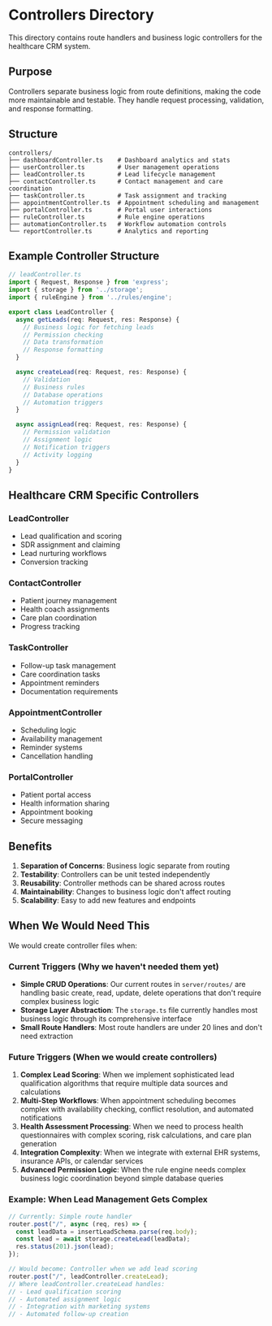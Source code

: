 # Controllers Directory

This directory contains route handlers and business logic controllers for the healthcare CRM system.

## Purpose

Controllers separate business logic from route definitions, making the code more maintainable and testable. They handle request processing, validation, and response formatting.

## Structure

```
controllers/
├── dashboardController.ts    # Dashboard analytics and stats
├── userController.ts         # User management operations
├── leadController.ts         # Lead lifecycle management
├── contactController.ts      # Contact management and care coordination
├── taskController.ts         # Task assignment and tracking
├── appointmentController.ts  # Appointment scheduling and management
├── portalController.ts       # Portal user interactions
├── ruleController.ts         # Rule engine operations
├── automationController.ts   # Workflow automation controls
└── reportController.ts       # Analytics and reporting
```

## Example Controller Structure

```typescript
// leadController.ts
import { Request, Response } from 'express';
import { storage } from '../storage';
import { ruleEngine } from '../rules/engine';

export class LeadController {
  async getLeads(req: Request, res: Response) {
    // Business logic for fetching leads
    // Permission checking
    // Data transformation
    // Response formatting
  }

  async createLead(req: Request, res: Response) {
    // Validation
    // Business rules
    // Database operations
    // Automation triggers
  }

  async assignLead(req: Request, res: Response) {
    // Permission validation
    // Assignment logic
    // Notification triggers
    // Activity logging
  }
}
```

## Healthcare CRM Specific Controllers

### LeadController
- Lead qualification and scoring
- SDR assignment and claiming
- Lead nurturing workflows
- Conversion tracking

### ContactController  
- Patient journey management
- Health coach assignments
- Care plan coordination
- Progress tracking

### TaskController
- Follow-up task management
- Care coordination tasks
- Appointment reminders
- Documentation requirements

### AppointmentController
- Scheduling logic
- Availability management
- Reminder systems
- Cancellation handling

### PortalController
- Patient portal access
- Health information sharing
- Appointment booking
- Secure messaging

## Benefits

1. **Separation of Concerns**: Business logic separate from routing
2. **Testability**: Controllers can be unit tested independently
3. **Reusability**: Controller methods can be shared across routes
4. **Maintainability**: Changes to business logic don't affect routing
5. **Scalability**: Easy to add new features and endpoints

## When We Would Need This

We would create controller files when:

### Current Triggers (Why we haven't needed them yet)
- **Simple CRUD Operations**: Our current routes in `server/routes/` are handling basic create, read, update, delete operations that don't require complex business logic
- **Storage Layer Abstraction**: The `storage.ts` file currently handles most business logic through its comprehensive interface
- **Small Route Handlers**: Most route handlers are under 20 lines and don't need extraction

### Future Triggers (When we would create controllers)
1. **Complex Lead Scoring**: When we implement sophisticated lead qualification algorithms that require multiple data sources and calculations
2. **Multi-Step Workflows**: When appointment scheduling becomes complex with availability checking, conflict resolution, and automated notifications
3. **Health Assessment Processing**: When we need to process health questionnaires with complex scoring, risk calculations, and care plan generation
4. **Integration Complexity**: When we integrate with external EHR systems, insurance APIs, or calendar services
5. **Advanced Permission Logic**: When the rule engine needs complex business logic coordination beyond simple database queries

### Example: When Lead Management Gets Complex
```typescript
// Currently: Simple route handler
router.post("/", async (req, res) => {
  const leadData = insertLeadSchema.parse(req.body);
  const lead = await storage.createLead(leadData);
  res.status(201).json(lead);
});

// Would become: Controller when we add lead scoring
router.post("/", leadController.createLead);
// Where leadController.createLead handles:
// - Lead qualification scoring
// - Automated assignment logic
// - Integration with marketing systems
// - Automated follow-up creation
```